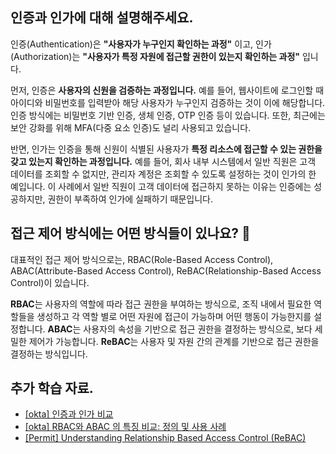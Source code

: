 ## 인증과 인가에 대해 설명해주세요.

인증(Authentication)은 **"사용자가 누구인지 확인하는 과정"** 이고, 인가(Authorization)는 **"사용자가 특정 자원에 접근할 권한이 있는지 확인하는 과정"** 입니다.

먼저, 인증은 **사용자의 신원을 검증하는 과정입니다.** 예를 들어, 웹사이트에 로그인할 때 아이디와 비밀번호를 입력받아 해당 사용자가 누구인지 검증하는 것이 이에 해당합니다. 인증 방식에는 비밀번호 기반 인증, 생체 인증, OTP 인증 등이 있습니다. 또한, 최근에는 보안 강화를 위해 MFA(다중 요소 인증)도 널리 사용되고 있습니다.

반면, 인가는 인증을 통해 신원이 식별된 사용자가 **특정 리소스에 접근할 수 있는 권한을 갖고 있는지 확인하는 과정입니다.** 예를 들어, 회사 내부 시스템에서 일반 직원은 고객 데이터를 조회할 수 없지만, 관리자 계정은 조회할 수 있도록 설정하는 것이 인가의 한 예입니다. 이 사례에서 일반 직원이 고객 데이터에 접근하지 못하는 이유는 인증에는 성공하지만, 권한이 부족하여 인가에 실패하기 때문입니다.

## [](https://www.maeil-mail.kr/question/192#%EC%A0%91%EA%B7%BC-%EC%A0%9C%EC%96%B4-%EB%B0%A9%EC%8B%9D%EC%97%90%EB%8A%94-%EC%96%B4%EB%96%A4-%EB%B0%A9%EC%8B%9D%EB%93%A4%EC%9D%B4-%EC%9E%88%EB%82%98%EC%9A%94-)접근 제어 방식에는 어떤 방식들이 있나요? 🤔

대표적인 접근 제어 방식으로는, RBAC(Role-Based Access Control), ABAC(Attribute-Based Access Control), ReBAC(Relationship-Based Access Control)이 있습니다.

**RBAC**는 사용자의 역할에 따라 접근 권한을 부여하는 방식으로, 조직 내에서 필요한 역할들을 생성하고 각 역할 별로 어떤 자원에 접근이 가능하며 어떤 행동이 가능한지를 설정합니다. **ABAC**는 사용자의 속성을 기반으로 접근 권한을 결정하는 방식으로, 보다 세밀한 제어가 가능합니다. **ReBAC**는 사용자 및 자원 간의 관계를 기반으로 접근 권한을 결정하는 방식입니다.

## [](https://www.maeil-mail.kr/question/192#%EC%B6%94%EA%B0%80-%ED%95%99%EC%8A%B5-%EC%9E%90%EB%A3%8C%EB%A5%BC-%EA%B3%B5%EC%9C%A0%ED%95%A9%EB%8B%88%EB%8B%A4)추가 학습 자료.

- [[okta] 인증과 인가 비교](https://www.okta.com/kr/identity-101/authentication-vs-authorization/)
- [[okta] RBAC와 ABAC 의 특징 비교: 정의 및 사용 사례](https://www.okta.com/kr/identity-101/role-based-access-control-vs-attribute-based-access-control/)
- [[Permit] Understanding Relationship Based Access Control (ReBAC)](https://www.youtube.com/watch?v=xCqpxiPXnCk)